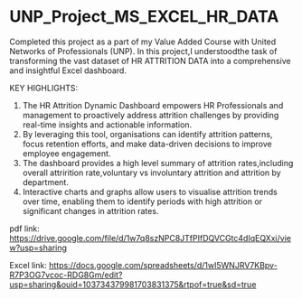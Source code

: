 # UNP_Project_MS_EXCEL_HR_DATA

Completed this project as a part of my Value Added Course with United Networks of Professionals (UNP).
In this project,I understoodthe task of transforming the vast dataset of HR ATTRITION DATA into a comprehensive and insightful Excel dashboard.

KEY HIGHLIGHTS:
1. The HR Attrition Dynamic Dashboard empowers HR Professionals and management to proactively address attrition challenges by providing real-time insights and actionable information.
2. By leveraging this tool, organisations can identify attrition patterns, focus retention efforts, and make data-driven decisions to improve employee engagement.
3. The dashboard provides a high level summary of attrition rates,including overall attrirition rate,voluntary vs involuntary attrition and attrition by department.
4. Interactive charts and graphs allow users to visualise attrition trends over time, enabling them to identify periods with high attrition or significant changes in attrition 
 rates.

pdf link: https://drive.google.com/file/d/1w7q8szNPC8JTfPIfDQVCGtc4dIqEQXxi/view?usp=sharing

Excel link: https://docs.google.com/spreadsheets/d/1wI5WNJRV7KBpv-R7P3OG7vcoc-RDG8Gm/edit?usp=sharing&ouid=103734379981703831375&rtpof=true&sd=true
